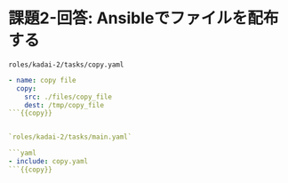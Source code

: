 # 課題2-回答: Ansibleでファイルを配布する

`roles/kadai-2/tasks/copy.yaml`

```yaml
- name: copy file
  copy:
    src: ./files/copy_file
    dest: /tmp/copy_file
```{{copy}}


`roles/kadai-2/tasks/main.yaml`

```yaml
- include: copy.yaml
```{{copy}}
